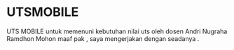 # UTSMOBILE
UTS MOBILE untuk memenuni kebutuhan nilai uts oleh dosen Andri Nugraha Ramdhon
Mohon maaf pak , saya mengerjakan dengan seadanya .
